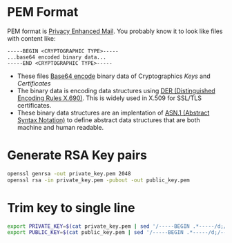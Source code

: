# PEM Format

PEM format is [Privacy Enhanced Mail](https://en.wikipedia.org/wiki/Privacy-Enhanced_Mail).
You probably know it to look like files with content like:

```pem
-----BEGIN <CRYPTOGRAPHIC TYPE>-----
...base64 encoded binary data...
-----END <CRYPTOGRAPHIC TYPE>-----
```

- These files [Base64 encode](https://en.wikipedia.org/wiki/Base64) binary data of Cryptographics _Keys_ and _Certificates_ 
- The binary data is encoding data structures using [DER (Distinguished Encoding Rules X.690)](https://en.wikipedia.org/wiki/X.690#DER_encoding). This is widely used in X.509 for SSL/TLS certificates.
- These binary data structures are an implentation of [ASN.1 (Abstract Syntax Notation)](https://en.wikipedia.org/wiki/ASN.1) to define abstract data structures that are both machine and human readable.

# Generate RSA Key pairs

```sh
openssl genrsa -out private_key.pem 2048
openssl rsa -in private_key.pem -pubout -out public_key.pem
```

# Trim key to single line

```sh
export PRIVATE_KEY=$(cat private_key.pem | sed '/-----BEGIN .*-----/d;/-----END .*-----/d' | tr -d '\n')
export PUBLIC_KEY=$(cat public_key.pem | sed '/-----BEGIN .*-----/d;/-----END .*-----/d' | tr -d '\n')
```
